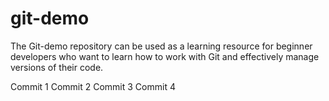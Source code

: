 # git-demo
The Git-demo repository can be used as a learning resource for beginner developers who want to learn how to work with Git and effectively manage versions of their code.

Commit 1
Commit 2
Commit 3
Commit 4